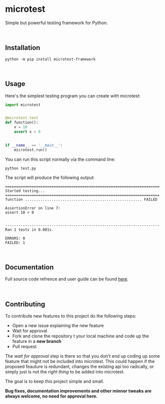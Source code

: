# microtest
Simple but powerful testing framework for Python.

<br>

## Installation

    python -m pip install microtest-framework

<br>

## Usage

Here's the simplest testing program you can create with microtest:
```python
import microtest


@microtest.test
def function():
    x = 10
    assert x < 0
    

if __name__ == '__main__':
    microtest.run()
```
You can run this script normally via the command line:

    python test.py

The script will produce the following output:

```
======================================================================
Started testing...
======================================================================
function ..................................................... FAILED

AssertionError on line 7:
assert 10 < 0 


----------------------------------------------------------------------
Ran 1 tests in 0.001s.

ERRORS: 0
FAILED: 1
```

<br>

## Documentation

Full source code refrence and user guide can be found [here](https://varajala.github.io/microtest/docs/).

<br>

## Contributing

To contribute new features to this project do the following steps:

  - Open a new issue explaining the new feature
  - Wait for approval
  - Fork and clone the repository t your local machine and code up the feature in a **new branch**
  - Pull request

The *wait for approval* step is there so that you don't end up coding up some feature that might
not be included into microtest. This could happen if the proposed feauture is redundant, changes the
existing api too radically, or simply just is not the *right thing* to be added into microtest.

The goal is to keep this project simple and small.

**Bug fixes, documentation improvements and other minnor tweaks are always welcome, no need for approval here.**

